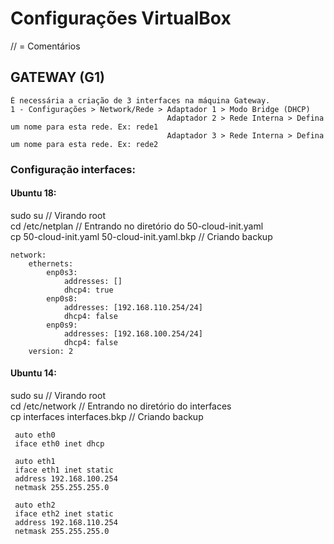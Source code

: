 # Configurações VirtualBox                  
   // = Comentários 

  ## GATEWAY (G1)
    É necessária a criação de 3 interfaces na máquina Gateway.
    1 - Configurações > Network/Rede > Adaptador 1 > Modo Bridge (DHCP)
                                       Adaptador 2 > Rede Interna > Defina um nome para esta rede. Ex: rede1
                                       Adaptador 3 > Rede Interna > Defina um nome para esta rede. Ex: rede2

  ### Configuração interfaces:
  #### Ubuntu 18:
  sudo su    // Virando root  
  cd /etc/netplan   // Entrando no diretório do 50-cloud-init.yaml   
  cp 50-cloud-init.yaml 50-cloud-init.yaml.bkp      // Criando backup  
    
    network:
        ethernets:
            enp0s3:
                addresses: []
                dhcp4: true
            enp0s8:
                addresses: [192.168.110.254/24]
                dhcp4: false
            enp0s9:
                addresses: [192.168.100.254/24]
                dhcp4: false
        version: 2
   #### Ubuntu 14:
   
  sudo su      // Virando root  
  cd /etc/network     // Entrando no diretório do interfaces  
  cp interfaces interfaces.bkp    // Criando backup  
     
     auto eth0
     iface eth0 inet dhcp
     
     auto eth1
     iface eth1 inet static
     address 192.168.100.254
     netmask 255.255.255.0
     
     auto eth2
     iface eth2 inet static
     address 192.168.110.254
     netmask 255.255.255.0
     
    
    
    
